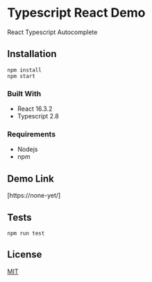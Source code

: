 # Typescript React Demo

React Typescript Autocomplete

## Installation

```
npm install
npm start
```

### Built With

- React 16.3.2
- Typescript 2.8

### Requirements

- Nodejs
- npm

## Demo Link

[https://none-yet/]

## Tests

```
npm run test
```

## License

[MIT](https://choosealicense.com/licenses/mit/)
